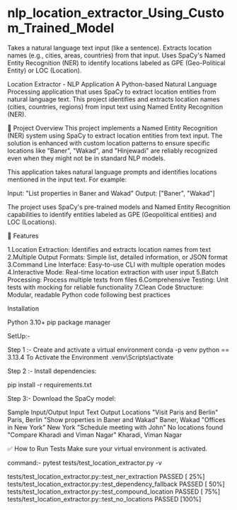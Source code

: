 # nlp_location_extractor_Using_Custom_Trained_Model
Takes a natural language text input (like a sentence).  Extracts location names (e.g., cities, areas, countries) from that input.  Uses SpaCy's Named Entity Recognition (NER) to identify locations labeled as GPE (Geo-Political Entity) or LOC (Location).

Location Extractor - NLP Application
A Python-based Natural Language Processing application that uses SpaCy to extract location entities from natural language text. This project identifies and extracts location names (cities, countries, regions) from input text using Named Entity Recognition (NER).

🎯 Project Overview
This project implements a Named Entity Recognition (NER) system using SpaCy to extract location entities from text input. The solution is enhanced with custom location patterns to ensure specific locations like "Baner", "Wakad", and "Hinjewadi" are reliably recognized even when they might not be in standard NLP models.

This application takes natural language prompts and identifies locations mentioned in the input text. For example:

Input: "List properties in Baner and Wakad"
Output: ["Baner", "Wakad"]

The project uses SpaCy's pre-trained models and Named Entity Recognition capabilities to identify entities labeled as GPE (Geopolitical entities) and LOC (Locations).

🚀 Features

1.Location Extraction: Identifies and extracts location names from text
2.Multiple Output Formats: Simple list, detailed information, or JSON format
3.Command Line Interface: Easy-to-use CLI with multiple operation modes
4.Interactive Mode: Real-time location extraction with user input
5.Batch Processing: Process multiple texts from files
6.Comprehensive Testing: Unit tests with mocking for reliable functionality
7.Clean Code Structure: Modular, readable Python code following best practices

Installation

Python 3.10+
pip package manager

SetUp:-

Step 1 :- Create and activate a virtual environment 
        conda -p venv python == 3.13.4
    To Activate the Environment
        .venv\Scripts\activate

Step 2 :-  Install dependencies:

pip install -r requirements.txt

Step 3:- Download the SpaCy model:



Sample Input/Output
Input Text	                                   Output Locations
"Visit Paris and Berlin"	                    Paris, Berlin
"Show properties in Baner and Wakad"	            Baner, Wakad
"Offices in New York"                               New York
"Schedule meeting with John"	                    No locations found
"Compare Kharadi and Viman Nagar"	            Kharadi, Viman Nagar

✅ How to Run Tests
Make sure your virtual environment is activated.

command:-  pytest tests/test_location_extractor.py -v

tests/test_location_extractor.py::test_ner_extraction PASSED                                                                        [ 25%]
tests/test_location_extractor.py::test_dependency_fallback PASSED                                                                   [ 50%]
tests/test_location_extractor.py::test_compound_location PASSED                                                                     [ 75%]
tests/test_location_extractor.py::test_no_locations PASSED                                                                          [100%]


